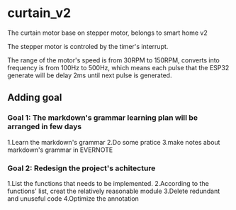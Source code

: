 # curtain_v2
The curtain motor base on stepper motor, belongs to smart home v2

The stepper motor is controled by the timer's interrupt. 

The range of the motor's speed is from 30RPM to 150RPM, converts into frequency is from 100Hz to 500Hz, which means each pulse that the ESP32 generate will be delay 2ms until next pulse is generated.


## Adding goal
### Goal 1: The markdown's grammar learning plan will be arranged in few days
1.Learn the markdown's grammar
2.Do some pratice
3.make notes about markdown's grammar in EVERNOTE

### Goal 2: Redesign the project's achitecture
1.List the functions that needs to be implemented.
2.According to the functions' list, creat the relatively reasonable module
3.Delete redundant and unuseful code
4.Optimize the annotation


